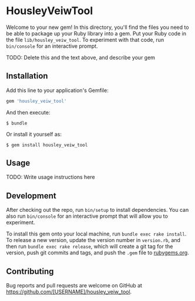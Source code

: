 # HousleyVeiwTool

Welcome to your new gem! In this directory, you'll find the files you need to be able to package up your Ruby library into a gem. Put your Ruby code in the file `lib/housley_veiw_tool`. To experiment with that code, run `bin/console` for an interactive prompt.

TODO: Delete this and the text above, and describe your gem

## Installation

Add this line to your application's Gemfile:

```ruby
gem 'housley_veiw_tool'
```

And then execute:

    $ bundle

Or install it yourself as:

    $ gem install housley_veiw_tool

## Usage

TODO: Write usage instructions here

## Development

After checking out the repo, run `bin/setup` to install dependencies. You can also run `bin/console` for an interactive prompt that will allow you to experiment.

To install this gem onto your local machine, run `bundle exec rake install`. To release a new version, update the version number in `version.rb`, and then run `bundle exec rake release`, which will create a git tag for the version, push git commits and tags, and push the `.gem` file to [rubygems.org](https://rubygems.org).

## Contributing

Bug reports and pull requests are welcome on GitHub at https://github.com/[USERNAME]/housley_veiw_tool.
